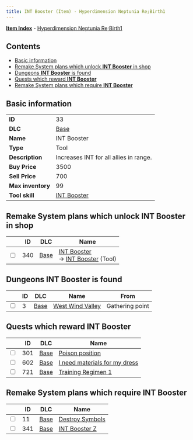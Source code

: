 ```yaml
---
title: INT Booster (Item) - Hyperdimension Neptunia Re;Birth1
---
```


[**Item Index**](/neptunia/rb1/item/index.html) - [Hyperdimension Neptunia Re;Birth1](/neptunia/rb1)

## Contents

- [Basic information](#basic-information)
- [Remake System plans which unlock **INT Booster** in shop](#remake-system-plans-which-unlock-int-booster-in-shop)
- [Dungeons **INT Booster** is found](#dungeons-int-booster-is-found)
- [Quests which reward **INT Booster**](#quests-which-reward-int-booster)
- [Remake System plans which require **INT Booster**](#remake-system-plans-which-require-int-booster)

## Basic information

|   |   |
| -- | -- |
| **ID** | 33 |
| **DLC** | [Base](/neptunia/rb1/dlc/1-base.html) |
| **Name** | INT Booster |
| **Type** | Tool |
| **Description** | Increases INT for all allies in range. |
| **Buy Price** | 3500 |
| **Sell Price** | 700 |
| **Max inventory** | 99 |
| **Tool skill** | [INT Booster](/neptunia/rb1/skill/1-10033-int-booster.html) |


## Remake System plans which unlock **INT Booster** in shop

|    | ID | DLC | Name |
| -- | -- | --- | ---- |
| <input type="checkbox" id="rb1-remake-1-340" class="trackbox" /> | 340 | [Base](/neptunia/rb1/dlc/1-base.html) | [INT Booster](/neptunia/rb1/remake/1-340-int-booster.html)<br /> → [INT Booster](/neptunia/rb1/item/1-33-int-booster.html) (Tool) |


## Dungeons **INT Booster** is found

|    | ID | DLC | Name | From |
| -- | -- | --- | ---- | ---- |
| <input type="checkbox" id="rb1-dungeon-1-3" class="trackbox" /> | 3 | [Base](/neptunia/rb1/dlc/1-base.html) | [West Wind Valley](/neptunia/rb1/dungeon/1-3-west-wind-valley.html) | Gathering point |


## Quests which reward **INT Booster**

|    | ID | DLC | Name |
| -- | -- | --- | ---- |
| <input type="checkbox" id="rb1-quest-1-301" class="trackbox" /> | 301 | [Base](/neptunia/rb1/dlc/1-base.html) | [Poison position](/neptunia/rb1/quest/1-301-poison-position.html) |
| <input type="checkbox" id="rb1-quest-1-602" class="trackbox" /> | 602 | [Base](/neptunia/rb1/dlc/1-base.html) | [I need materials for my dress](/neptunia/rb1/quest/1-602-i-need-materials-for-my-dress.html) |
| <input type="checkbox" id="rb1-quest-1-721" class="trackbox" /> | 721 | [Base](/neptunia/rb1/dlc/1-base.html) | [Training Regimen 1](/neptunia/rb1/quest/1-721-training-regimen-1.html) |


## Remake System plans which require **INT Booster**

|    | ID | DLC | Name |
| -- | -- | --- | ---- |
| <input type="checkbox" id="rb1-quest-1-11" class="trackbox" /> | 11 | [Base](/neptunia/rb1/dlc/1-base.html) | [Destroy Symbols](/neptunia/rb1/quest/1-11-destroy-symbols.html) |
| <input type="checkbox" id="rb1-quest-1-341" class="trackbox" /> | 341 | [Base](/neptunia/rb1/dlc/1-base.html) | [INT Booster Z](/neptunia/rb1/quest/1-341-int-booster-z.html) |
